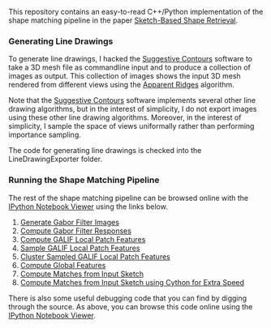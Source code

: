 This repository contains an easy-to-read C++/Python implementation of the shape matching pipeline in the paper <a href='http://cybertron.cg.tu-berlin.de/eitz/projects/sbsr/'>Sketch-Based Shape Retrieval</a>.

### Generating Line Drawings

To generate line drawings, I hacked the <a href='http://gfx.cs.princeton.edu/gfx/proj/sugcon/'>Suggestive Contours</a> software to take a 3D mesh file as commandline input and to produce a collection of images as output. This collection of images shows the input 3D mesh rendered from different views using the <a href='http://people.csail.mit.edu/tjudd/apparentridges.html'>Apparent Ridges</a> algorithm.

Note that the <a href='http://gfx.cs.princeton.edu/gfx/proj/sugcon/'>Suggestive Contours</a> software implements several other line drawing algorithms, but in the interest of simplicity, I do not export images using these other line drawing algorithms. Moreover, in the interest of simplicity, I sample the space of views uniformally rather than performing importance sampling.

The code for generating line drawings is checked into the LineDrawingExporter folder.

### Running the Shape Matching Pipeline

The rest of the shape matching pipeline can be browsed online with the <a href='http://nbviewer.ipython.org/'>IPython Notebook Viewer</a> using the links below.

1. <a href='http://nbviewer.ipython.org/urls/raw.github.com/mroberts3000/SketchBasedShapeRetrieval/master/SketchBasedShapeRetrieval/IPython/01 Generate Gabor Filters.ipynb'>Generate Gabor Filter Images</a>
2. <a href='http://nbviewer.ipython.org/urls/raw.github.com/mroberts3000/SketchBasedShapeRetrieval/master/SketchBasedShapeRetrieval/IPython/02 Compute Gabor Filter Responses.ipynb'>Compute Gabor Filter Responses</a>
3. <a href='http://nbviewer.ipython.org/urls/raw.github.com/mroberts3000/SketchBasedShapeRetrieval/master/SketchBasedShapeRetrieval/IPython/03 Compute GALIF Local Patch Features.ipynb'>Compute GALIF Local Patch Features</a>
4. <a href='http://nbviewer.ipython.org/urls/raw.github.com/mroberts3000/SketchBasedShapeRetrieval/master/SketchBasedShapeRetrieval/IPython/04 Sample GALIF Local Patch Features.ipynb'>Sample GALIF Local Patch Features</a>
5. <a href='http://nbviewer.ipython.org/urls/raw.github.com/mroberts3000/SketchBasedShapeRetrieval/master/SketchBasedShapeRetrieval/IPython/05 Cluster Sampled GALIF Local Patch Features.ipynb'>Cluster Sampled GALIF Local Patch Features</a>
6. <a href='http://nbviewer.ipython.org/urls/raw.github.com/mroberts3000/SketchBasedShapeRetrieval/master/SketchBasedShapeRetrieval/IPython/06 Compute Global Features.ipynb'>Compute Global Features</a>
7. <a href='http://nbviewer.ipython.org/urls/raw.github.com/mroberts3000/SketchBasedShapeRetrieval/master/SketchBasedShapeRetrieval/IPython/07 Compute Matches from Input Sketch.ipynb'>Compute Matches from Input Sketch</a>
8. <a href='http://nbviewer.ipython.org/urls/raw.github.com/mroberts3000/SketchBasedShapeRetrieval/master/SketchBasedShapeRetrieval/IPython/08 Compute Matches from Input Sketch (Cython).ipynb'>Compute Matches from Input Sketch using Cython for Extra Speed</a>

There is also some useful debugging code that you can find by digging through the source. As above, you can browse this code online using the <a href='http://nbviewer.ipython.org/'>IPython Notebook Viewer</a>.
